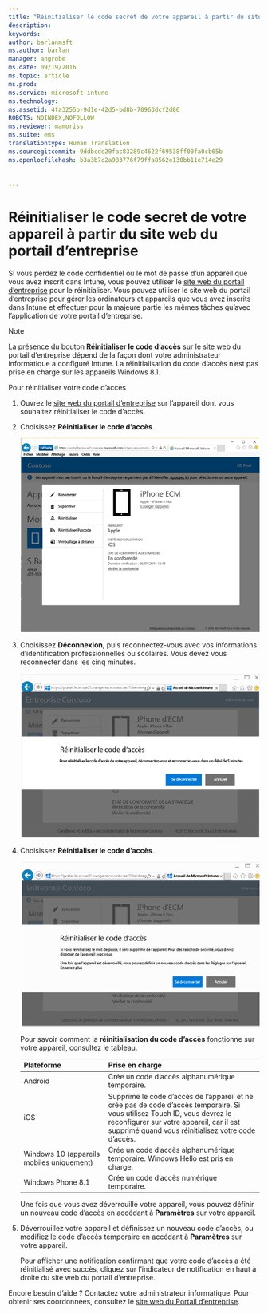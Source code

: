 ```yaml
---
title: "Réinitialiser le code secret de votre appareil à partir du site web du portail d’entreprise | Microsoft Intune"
description: 
keywords: 
author: barlanmsft
ms.author: barlan
manager: angrobe
ms.date: 09/19/2016
ms.topic: article
ms.prod: 
ms.service: microsoft-intune
ms.technology: 
ms.assetid: 4fa3255b-9d1e-42d5-bd8b-70963dcf2d86
ROBOTS: NOINDEX,NOFOLLOW
ms.reviewer: mamoriss
ms.suite: ems
translationtype: Human Translation
ms.sourcegitcommit: 9ddbcde20fac83289c4622f69538ff00fa0cb65b
ms.openlocfilehash: b3a3b7c2a983776f79ffa8562e130bb11e714e29


---
```



# <a name="reset-your-device-passcode-from-the-company-portal-website"></a>Réinitialiser le code secret de votre appareil à partir du site web du portail d’entreprise

Si vous perdez le code confidentiel ou le mot de passe d’un appareil que vous avez inscrit dans Intune, vous pouvez utiliser le [site web du portail d’entreprise](http://portal.manage.microsoft.com) pour le réinitialiser. Vous pouvez utiliser le site web du portail d’entreprise pour gérer les ordinateurs et appareils que vous avez inscrits dans Intune et effectuer pour la majeure partie les mêmes tâches qu’avec l’application de votre portail d’entreprise.

> [!NOTE]
> La présence du bouton **Réinitialiser le code d’accès** sur le site web du portail d’entreprise dépend de la façon dont votre administrateur informatique a configuré Intune. La réinitialisation du code d’accès n’est pas prise en charge sur les appareils Windows 8.1.

Pour réinitialiser votre code d’accès

1.  Ouvrez le [site web du portail d’entreprise](http://portal.manage.microsoft.com) sur l’appareil dont vous souhaitez réinitialiser le code d’accès.

2.  Choisissez **Réinitialiser le code d’accès**.

    ![Détails de l’appareil avec le bouton Réinitialiser le code d’accès](./media/iwp-screen-with-all-options.png)

3.  Choisissez **Déconnexion**, puis reconnectez-vous avec vos informations d’identification professionnelles ou scolaires. Vous devez vous reconnecter dans les cinq minutes.

    ![Message de réinitialisation avec bouton de déconnexion](./media/iwp-2-sign-out.png)

4.  Choisissez **Réinitialiser le code d’accès**.

    ![Message qui explique ce qui se passe quand vous réinitialisez le code d’accès](./media/iwp-3-tap-reset-passcode-after-signin.png)

    Pour savoir comment la **réinitialisation du code d’accès** fonctionne sur votre appareil, consultez le tableau.

    |Plateforme|Prise en charge|
    |------------|-----------|
    |Android|Crée un code d’accès alphanumérique temporaire.|
    |iOS|Supprime le code d’accès de l’appareil et ne crée pas de code d’accès temporaire. Si vous utilisez Touch ID, vous devrez le reconfigurer sur votre appareil, car il est supprimé quand vous réinitialisez votre code d’accès.|
    |Windows 10 (appareils mobiles uniquement)|Crée un code d’accès alphanumérique temporaire. Windows Hello est pris en charge.|
    |Windows Phone 8.1|Crée un code d’accès numérique temporaire.|
    Une fois que vous avez déverrouillé votre appareil, vous pouvez définir un nouveau code d’accès en accédant à **Paramètres** sur votre appareil.

5.  Déverrouillez votre appareil et définissez un nouveau code d’accès, ou modifiez le code d’accès temporaire en accédant à **Paramètres** sur votre appareil.

    Pour afficher une notification confirmant que votre code d’accès a été réinitialisé avec succès, cliquez sur l’indicateur de notification en haut à droite du site web du portail d’entreprise.

Encore besoin d’aide ? Contactez votre administrateur informatique. Pour obtenir ses coordonnées, consultez le [site web du Portail d’entreprise](http://portal.manage.microsoft.com).



<!--HONumber=Nov16_HO1-->


